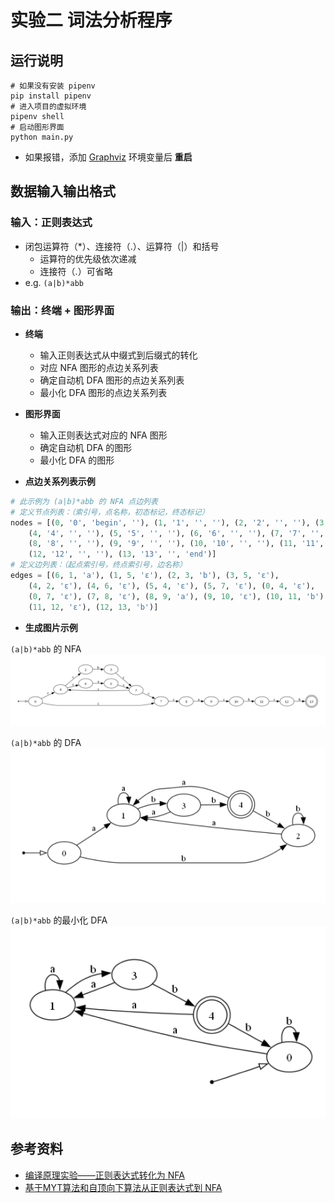# 实验二 词法分析程序

## 运行说明

```shell
# 如果没有安装 pipenv
pip install pipenv
# 进入项目的虚拟环境
pipenv shell
# 启动图形界面
python main.py
```
- 如果报错，添加 [Graphviz](https://graphviz.org/download/) 环境变量后 **重启**

## 数据输入输出格式

### 输入：正则表达式
- 闭包运算符（*）、连接符（.）、运算符（|）和括号
  - 运算符的优先级依次递减
  - 连接符（.）可省略 
- e.g. `(a|b)*abb`   

### 输出：终端 + 图形界面

- **终端**
  - 输入正则表达式从中缀式到后缀式的转化
  - 对应 NFA 图形的点边关系列表
  - 确定自动机 DFA 图形的点边关系列表
  - 最小化 DFA 图形的点边关系列表
- **图形界面**
  - 输入正则表达式对应的 NFA 图形
  - 确定自动机 DFA 的图形
  - 最小化 DFA 的图形

- **点边关系列表示例**

```python
# 此示例为 (a|b)*abb 的 NFA 点边列表
# 定义节点列表：（索引号，点名称，初态标记，终态标记）
nodes = [(0, '0', 'begin', ''), (1, '1', '', ''), (2, '2', '', ''), (3, '3', '', ''),
    (4, '4', '', ''), (5, '5', '', ''), (6, '6', '', ''), (7, '7', '', ''),
    (8, '8', '', ''), (9, '9', '', ''), (10, '10', '', ''), (11, '11', '', ''), 
    (12, '12', '', ''), (13, '13', '', 'end')]
# 定义边列表：（起点索引号，终点索引号，边名称）
edges = [(6, 1, 'a'), (1, 5, 'ε'), (2, 3, 'b'), (3, 5, 'ε'), 
    (4, 2, 'ε'), (4, 6, 'ε'), (5, 4, 'ε'), (5, 7, 'ε'), (0, 4, 'ε'), 
    (0, 7, 'ε'), (7, 8, 'ε'), (8, 9, 'a'), (9, 10, 'ε'), (10, 11, 'b'), 
    (11, 12, 'ε'), (12, 13, 'b')]
```

- **生成图片示例**

`(a|b)*abb` 的 NFA
![](img/nfa.png)

`(a|b)*abb` 的 DFA
![](img/dfa.png)

`(a|b)*abb` 的最小化 DFA
![](img/min_dfa.png)

## 参考资料

- [编译原理实验——正则表达式转化为 NFA](https://blog.csdn.net/weixin_45925418/article/details/118057014)
- [基于MYT算法和自顶向下算法从正则表达式到 NFA](https://blog.csdn.net/qq_30225253/article/details/105261456)